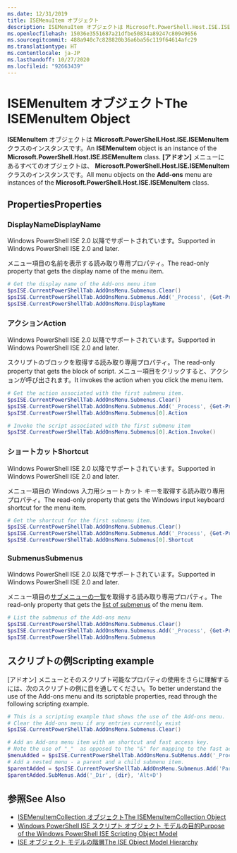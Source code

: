 ```yaml
---
ms.date: 12/31/2019
title: ISEMenuItem オブジェクト
description: ISEMenuItem オブジェクトは Microsoft.PowerShell.Host.ISE.ISEMenuItem クラスのインスタンスです。 **[アドオン]** メニューにあるすべてのオブジェクトは、ISEMenuItem クラスのインスタンスです。
ms.openlocfilehash: 15036e3551687a21dfbe50834a89247c80949656
ms.sourcegitcommit: 488a940c7c828820b36a6ba56c119f64614afc29
ms.translationtype: HT
ms.contentlocale: ja-JP
ms.lasthandoff: 10/27/2020
ms.locfileid: "92663439"
---
```

# <a name="the-isemenuitem-object"></a><span data-ttu-id="795e8-104">ISEMenuItem オブジェクト</span><span class="sxs-lookup"><span data-stu-id="795e8-104">The ISEMenuItem Object</span></span>

<span data-ttu-id="795e8-105">**ISEMenuItem** オブジェクトは **Microsoft.PowerShell.Host.ISE.ISEMenuItem** クラスのインスタンスです。</span><span class="sxs-lookup"><span data-stu-id="795e8-105">An **ISEMenuItem** object is an instance of the **Microsoft.PowerShell.Host.ISE.ISEMenuItem** class.</span></span>
<span data-ttu-id="795e8-106">**[アドオン]** メニューにあるすべてのオブジェクトは、 **Microsoft.PowerShell.Host.ISE.ISEMenuItem** クラスのインスタンスです。</span><span class="sxs-lookup"><span data-stu-id="795e8-106">All menu objects on the **Add-ons** menu are instances of the **Microsoft.PowerShell.Host.ISE.ISEMenuItem** class.</span></span>

## <a name="properties"></a><span data-ttu-id="795e8-107">Properties</span><span class="sxs-lookup"><span data-stu-id="795e8-107">Properties</span></span>

### <a name="displayname"></a><span data-ttu-id="795e8-108">DisplayName</span><span class="sxs-lookup"><span data-stu-id="795e8-108">DisplayName</span></span>

<span data-ttu-id="795e8-109">Windows PowerShell ISE 2.0 以降でサポートされています。</span><span class="sxs-lookup"><span data-stu-id="795e8-109">Supported in Windows PowerShell ISE 2.0 and later.</span></span>

<span data-ttu-id="795e8-110">メニュー項目の名前を表示する読み取り専用プロパティ。</span><span class="sxs-lookup"><span data-stu-id="795e8-110">The read-only property that gets the display name of the menu item.</span></span>

```powershell
# Get the display name of the Add-ons menu item
$psISE.CurrentPowerShellTab.AddOnsMenu.Submenus.Clear()
$psISE.CurrentPowerShellTab.AddOnsMenu.Submenus.Add('_Process', {Get-Process}, 'Alt+P')
$psISE.CurrentPowerShellTab.AddOnsMenu.DisplayName
```

### <a name="action"></a><span data-ttu-id="795e8-111">アクション</span><span class="sxs-lookup"><span data-stu-id="795e8-111">Action</span></span>

<span data-ttu-id="795e8-112">Windows PowerShell ISE 2.0 以降でサポートされています。</span><span class="sxs-lookup"><span data-stu-id="795e8-112">Supported in Windows PowerShell ISE 2.0 and later.</span></span>

<span data-ttu-id="795e8-113">スクリプトのブロックを取得する読み取り専用プロパティ。</span><span class="sxs-lookup"><span data-stu-id="795e8-113">The read-only property that gets the block of script.</span></span> <span data-ttu-id="795e8-114">メニュー項目をクリックすると、アクションが呼び出されます。</span><span class="sxs-lookup"><span data-stu-id="795e8-114">It invokes the action when you click the menu item.</span></span>

```powershell
# Get the action associated with the first submenu item.
$psISE.CurrentPowerShellTab.AddOnsMenu.Submenus.Clear()
$psISE.CurrentPowerShellTab.AddOnsMenu.Submenus.Add('_Process', {Get-Process}, 'Alt+P')
$psISE.CurrentPowerShellTab.AddOnsMenu.Submenus[0].Action

# Invoke the script associated with the first submenu item
$psISE.CurrentPowerShellTab.AddOnsMenu.Submenus[0].Action.Invoke()
```

### <a name="shortcut"></a><span data-ttu-id="795e8-115">ショートカット</span><span class="sxs-lookup"><span data-stu-id="795e8-115">Shortcut</span></span>

<span data-ttu-id="795e8-116">Windows PowerShell ISE 2.0 以降でサポートされています。</span><span class="sxs-lookup"><span data-stu-id="795e8-116">Supported in Windows PowerShell ISE 2.0 and later.</span></span>

<span data-ttu-id="795e8-117">メニュー項目の Windows 入力用ショートカット キーを取得する読み取り専用プロパティ。</span><span class="sxs-lookup"><span data-stu-id="795e8-117">The read-only property that gets the Windows input keyboard shortcut for the menu item.</span></span>

```powershell
# Get the shortcut for the first submenu item.
$psISE.CurrentPowerShellTab.AddOnsMenu.Submenus.Clear()
$psISE.CurrentPowerShellTab.AddOnsMenu.Submenus.Add('_Process', {Get-Process}, 'Alt+P')
$psISE.CurrentPowerShellTab.AddOnsMenu.Submenus[0].Shortcut
```

### <a name="submenus"></a><span data-ttu-id="795e8-118">Submenus</span><span class="sxs-lookup"><span data-stu-id="795e8-118">Submenus</span></span>

<span data-ttu-id="795e8-119">Windows PowerShell ISE 2.0 以降でサポートされています。</span><span class="sxs-lookup"><span data-stu-id="795e8-119">Supported in Windows PowerShell ISE 2.0 and later.</span></span>

<span data-ttu-id="795e8-120">メニュー項目の[サブメニューの一覧](The-ISEMenuItemCollection-Object.md)を取得する読み取り専用プロパティ。</span><span class="sxs-lookup"><span data-stu-id="795e8-120">The read-only property that gets the [list of submenus](The-ISEMenuItemCollection-Object.md) of the menu item.</span></span>

```powershell
# List the submenus of the Add-ons menu
$psISE.CurrentPowerShellTab.AddOnsMenu.Submenus.Clear()
$psISE.CurrentPowerShellTab.AddOnsMenu.Submenus.Add('_Process', {Get-Process}, 'Alt+P')
$psISE.CurrentPowerShellTab.AddOnsMenu.Submenus
```

## <a name="scripting-example"></a><span data-ttu-id="795e8-121">スクリプトの例</span><span class="sxs-lookup"><span data-stu-id="795e8-121">Scripting example</span></span>

<span data-ttu-id="795e8-122">[アドオン] メニューとそのスクリプト可能なプロパティの使用をさらに理解するには、次のスクリプトの例に目を通してください。</span><span class="sxs-lookup"><span data-stu-id="795e8-122">To better understand the use of the Add-ons menu and its scriptable properties, read through the following scripting example.</span></span>

```powershell
# This is a scripting example that shows the use of the Add-ons menu.
# Clear the Add-ons menu if any entries currently exist
$psISE.CurrentPowerShellTab.AddOnsMenu.Submenus.Clear()

# Add an Add-ons menu item with an shortcut and fast access key.
# Note the use of "_"  as opposed to the "&" for mapping to the fast access key letter for the menu item.
$menuAdded = $psISE.CurrentPowerShellTab.AddOnsMenu.SubMenus.Add('_Process', {Get-Process}, 'Alt+P')
# Add a nested menu - a parent and a child submenu item.
$parentAdded = $psISE.CurrentPowerShellTab.AddOnsMenu.Submenus.Add('Parent', $null, $null)
$parentAdded.SubMenus.Add('_Dir', {dir}, 'Alt+D')
```

## <a name="see-also"></a><span data-ttu-id="795e8-123">参照</span><span class="sxs-lookup"><span data-stu-id="795e8-123">See Also</span></span>

- [<span data-ttu-id="795e8-124">ISEMenuItemCollection オブジェクト</span><span class="sxs-lookup"><span data-stu-id="795e8-124">The ISEMenuItemCollection Object</span></span>](The-ISEMenuItemCollection-Object.md)
- [<span data-ttu-id="795e8-125">Windows PowerShell ISE スクリプト オブジェクト モデルの目的</span><span class="sxs-lookup"><span data-stu-id="795e8-125">Purpose of the Windows PowerShell ISE Scripting Object Model</span></span>](Purpose-of-the-Windows-PowerShell-ISE-Scripting-Object-Model.md)
- [<span data-ttu-id="795e8-126">ISE オブジェクト モデルの階層</span><span class="sxs-lookup"><span data-stu-id="795e8-126">The ISE Object Model Hierarchy</span></span>](The-ISE-Object-Model-Hierarchy.md)
